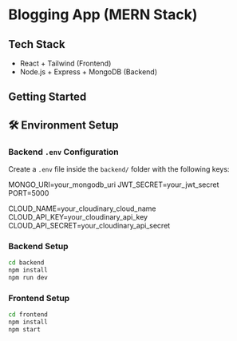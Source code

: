 # Blogging App (MERN Stack)

## Tech Stack
- React + Tailwind (Frontend)
- Node.js + Express + MongoDB (Backend)

## Getting Started

## 🛠 Environment Setup

### Backend `.env` Configuration

Create a `.env` file inside the `backend/` folder with the following keys:

MONGO_URI=your_mongodb_uri
JWT_SECRET=your_jwt_secret
PORT=5000

CLOUD_NAME=your_cloudinary_cloud_name
CLOUD_API_KEY=your_cloudinary_api_key
CLOUD_API_SECRET=your_cloudinary_api_secret


### Backend Setup
```bash
cd backend
npm install
npm run dev
```

### Frontend Setup
```bash
cd frontend
npm install
npm start
